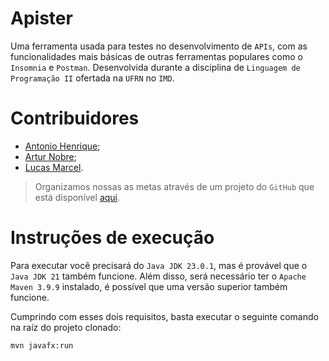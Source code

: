# Apister
Uma ferramenta usada para testes no desenvolvimento de `APIs`, com as funcionalidades mais básicas de outras ferramentas populares como o `Insomnia` e `Postman`. Desenvolvida durante a disciplina de `Linguagem de Programação II` ofertada na `UFRN` no `IMD`.

# Contribuidores
- [Antonio Henrique](https://github.com/Henrique-Barbosaa);
- [Artur Nobre](https://github.com/x0cuoxq8w5);
- [Lucas Marcel](https://github.com/L-Marcel).

> Organizamos nossas as metas através de um projeto do `GitHub` que está disponível [aqui](https://github.com/users/L-Marcel/projects/4).

# Instruções de execução
Para executar você precisará do `Java JDK 23.0.1`, mas é provável que o `Java JDK 21` também funcione. Além disso, será necessário ter o `Apache Maven 3.9.9` instalado, é possível que uma versão superior também funcione.

Cumprindo com esses dois requisitos, basta executar o seguinte comando na raíz do projeto clonado:
```cmd
mvn javafx:run
```